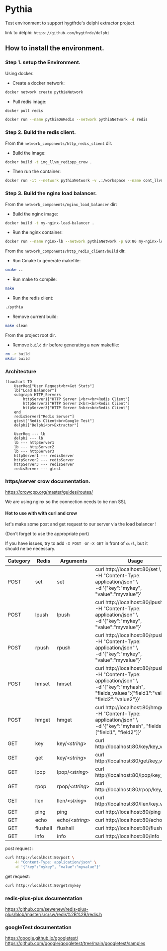 # Pythia
Test environment to support hygtfrde's delphi extractor project.

link to delphi: ``https://github.com/hygtfrde/delphi``


## How to install the environment.

### Step 1. setup the Environment.
Using docker.

- Create a docker network:
```bash
docker network create pythiaNetwork
```

- Pull redis image: 
```bash
docker pull redis
```

```bash
docker run --name pythiaOnRedis --network pythiaNetwork -d redis
```

### Step 2. Build the redis client.


From the ``network_components/http_redis_client`` dir.
- Build the image:
```bash
docker build -t img_llvm_redispp_crow .
```

- Then run the container:
```bash
docker run -it --network pythiaNetwork -v .:/workspace --name cont_llvm_redispp_crow img_llvm_redispp_crow /bin/bash
```


### Step 3. Build the nginx load balancer.

From the ``network_components/nginx_load_balancer`` dir:

- Build the nginx image:
```bash
docker build -t my-nginx-load-balancer .
```

- Run the nginx container:
```bash
docker run --name nginx-lb --network pythiaNetwork -p 80:80 my-nginx-load-balancer
```




From the ``network_components/http_redis_client/build`` dir.

- Run Cmake to generate makefile:
``` bash
cmake ..
```

- Run make to compile:
```bash
make
```

- Run the redis client:
```bash
./pythia
```

- Remove current build:
```bash
make clean
```

From the project root dir.
- Remove ``build`` dir before generating a new makefile:
```bash
rm -r build
mkdir build
```
### Architecture
```mermaid
flowchart TD
    UserReq["User Request<br>Get Stats"]
    lb["Load Balancer"]
    subgraph HTTP_Servers
        httpServer1["HTTP Server 1<br><br>Redis Client"]
        httpServer2["HTTP Server 2<br><br>Redis Client"]
        httpServer3["HTTP Server 3<br><br>Redis Client"]
    end
    redisServer["Redis Server"]
    gtest["Redis Client<br>Google Test"]
    delphi["Delphi<br>Extractor"]

    UserReq --- lb
    delphi --- lb
    lb --- httpServer1
    lb --- httpServer2
    lb --- httpServer3
    httpServer1 --- redisServer
    httpServer2 --- redisServer
    httpServer3 --- redisServer
    redisServer --- gtest
```
 
### https/server crow documentation.

https://crowcpp.org/master/guides/routes/

We are using nginx so the connection needs to be non SSL


#### Hot to use with with curl and crow  

let's make some post and get request to our server via the load balancer !

(Don't forget to use the appropriate port)

If you have issues, try to add ``-X POST `` or ``-X GET`` in front of ``curl``, but it should ne be necessary. 

| Category | Redis    | Arguments       | Usage           |
| -------- | -------- | --------------- | --------------- |
| POST     | set      | set             | curl http://localhost:80/set \ <br> -H "Content-Type: application/json" \ <br> -d '{"key":"mykey", "value":"myvalue"}'|
| POST     | lpush    | lpush           | curl http://localhost:80/lpush \ <br> -H "Content-Type: application/json" \ <br> -d '{"key":"mykey", "value":"myvalue"}'|
| POST     | rpush    | rpush           | curl http://localhost:80/rpush \ <br> -H "Content-Type: application/json" \ <br> -d '{"key":"mykey", "value":"myvalue"}'|
| POST     | hmset    | hmset           | curl http://localhost:80/rpush \ <br> -H "Content-Type: application/json" \ <br> -d '{"key":"myhash", "fields_values":{"field1":"value1", "field2":"value2"}}'|
| POST     | hmget    | hmget           | curl http://localhost:80/hmget \ <br> -H "Content-Type: application/json" \ <br> -d '{"key":"myhash", "fields":["field1", "field2"]}'|
| GET      | key      | key/<_string_>  | curl http://localhost:80/key/key_value|
| GET      | get      | key/<_string_>  | curl http://localhost:80/get/key_value|
| GET      | lpop     | lpop/<_string_> | curl http://localhost:80/lpop/key_value|
| GET      | rpop     | rpop/<_string_> | curl http://localhost:80/rpop/key_value|
| GET      | llen     | llen/<_string_> | curl http://localhost:80/llen/key_value|
| GET      | ping     | ping            | curl http://localhost:80/ping|
| GET      | echo     | echo/<_string_> | curl http://localhost:80/echo/msg|
| GET      | flushall | flushall        | curl http://localhost:80/flushall|
| GET      | info     | info            | curl http://localhost:80/info|


post request :

```sh
curl http://localhost:80/post \
    -H "Content-Type: application/json" \
    -d '{"key":"mykey", "value":"myvalue"}'
```

get request:
```sh
curl http://localhost:80/get/mykey
```


### redis-plus-plus documentation

https://github.com/sewenew/redis-plus-plus/blob/master/src/sw/redis%2B%2B/redis.h

### googleTest documentation
https://google.github.io/googletest/
https://github.com/google/googletest/tree/main/googletest/samples

